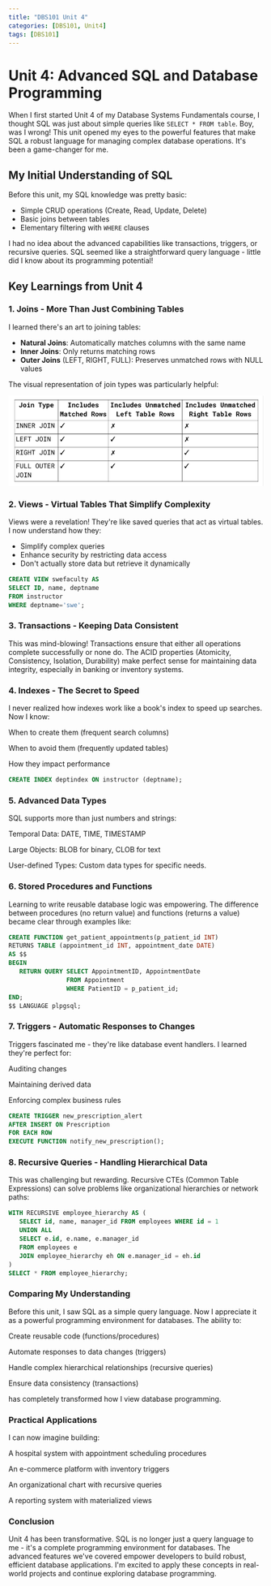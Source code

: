 ```yaml
---
title: "DBS101 Unit 4"
categories: [DBS101, Unit4]
tags: [DBS101]
---
```


# Unit 4: Advanced SQL and Database Programming


When I first started Unit 4 of my Database Systems Fundamentals course, I thought SQL was just about simple queries like `SELECT * FROM table`. Boy, was I wrong! This unit opened my eyes to the powerful features that make SQL a robust language for managing complex database operations. It's been a game-changer for me.

## My Initial Understanding of SQL

Before this unit, my SQL knowledge was pretty basic:
- Simple CRUD operations (Create, Read, Update, Delete)
- Basic joins between tables
- Elementary filtering with `WHERE` clauses

I had no idea about the advanced capabilities like transactions, triggers, or recursive queries. SQL seemed like a straightforward query language - little did I know about its programming potential!

## Key Learnings from Unit 4

### 1. Joins - More Than Just Combining Tables

I learned there's an art to joining tables:
- **Natural Joins**: Automatically matches columns with the same name
- **Inner Joins**: Only returns matching rows
- **Outer Joins** (LEFT, RIGHT, FULL): Preserves unmatched rows with NULL values

The visual representation of join types was particularly helpful:

![Join Types](/assets/join.png)

### 2. Views - Virtual Tables That Simplify Complexity

Views were a revelation! They're like saved queries that act as virtual tables. I now understand how they:
- Simplify complex queries
- Enhance security by restricting data access
- Don't actually store data but retrieve it dynamically

```sql
CREATE VIEW swefaculty AS
SELECT ID, name, deptname 
FROM instructor 
WHERE deptname='swe';
```

### 3. Transactions - Keeping Data Consistent
This was mind-blowing! Transactions ensure that either all operations complete successfully or none do. The ACID properties (Atomicity, Consistency, Isolation, Durability) make perfect sense for maintaining data integrity, especially in banking or inventory systems.

### 4. Indexes - The Secret to Speed
I never realized how indexes work like a book's index to speed up searches. Now I know:


When to create them (frequent search columns)

When to avoid them (frequently updated tables)

How they impact performance

```sql
CREATE INDEX deptindex ON instructor (deptname);
```
### 5. Advanced Data Types
SQL supports more than just numbers and strings:

Temporal Data: DATE, TIME, TIMESTAMP

Large Objects: BLOB for binary, CLOB for text

User-defined Types: Custom data types for specific needs.

### 6. Stored Procedures and Functions
Learning to write reusable database logic was empowering. The difference between procedures (no return value) and functions (returns a value) became clear through examples like:

```sql
CREATE FUNCTION get_patient_appointments(p_patient_id INT)
RETURNS TABLE (appointment_id INT, appointment_date DATE)
AS $$
BEGIN
   RETURN QUERY SELECT AppointmentID, AppointmentDate 
                FROM Appointment 
                WHERE PatientID = p_patient_id;
END;
$$ LANGUAGE plpgsql;
```
### 7. Triggers - Automatic Responses to Changes
Triggers fascinated me - they're like database event handlers. I learned they're perfect for:

Auditing changes

Maintaining derived data

Enforcing complex business rules
```sql
CREATE TRIGGER new_prescription_alert
AFTER INSERT ON Prescription
FOR EACH ROW
EXECUTE FUNCTION notify_new_prescription();
```
### 8. Recursive Queries - Handling Hierarchical Data
This was challenging but rewarding. Recursive CTEs (Common Table Expressions) can solve problems like organizational hierarchies or network paths:
```sql
WITH RECURSIVE employee_hierarchy AS (
   SELECT id, name, manager_id FROM employees WHERE id = 1
   UNION ALL
   SELECT e.id, e.name, e.manager_id 
   FROM employees e
   JOIN employee_hierarchy eh ON e.manager_id = eh.id
)
SELECT * FROM employee_hierarchy;
```
### Comparing My Understanding
Before this unit, I saw SQL as a simple query language. Now I appreciate it as a powerful programming environment for databases. The ability to:

Create reusable code (functions/procedures)

Automate responses to data changes (triggers)

Handle complex hierarchical relationships (recursive queries)

Ensure data consistency (transactions)

has completely transformed how I view database programming.

### Practical Applications
I can now imagine building:

A hospital system with appointment scheduling procedures

An e-commerce platform with inventory triggers

An organizational chart with recursive queries

A reporting system with materialized views

### Conclusion
Unit 4 has been transformative. SQL is no longer just a query language to me - it's a complete programming environment for databases. The advanced features we've covered empower developers to build robust, efficient database applications. I'm excited to apply these concepts in real-world projects and continue exploring database programming.
